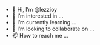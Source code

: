 - 👋 Hi, I’m @lezzioy
- 👀 I’m interested in ...
- 🌱 I’m currently learning ...
- 💞️ I’m looking to collaborate on ...
- 📫 How to reach me ...

<!---
lezzioy/lezzioy is a ✨ special ✨ repository because its `README.md` (this file) appears on your GitHub profile.
You can click the Preview link to take a look at your changes.
--->
